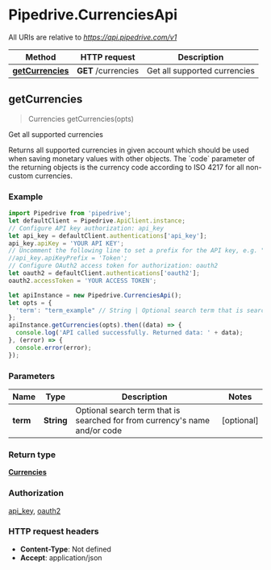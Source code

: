 # Pipedrive.CurrenciesApi

All URIs are relative to *https://api.pipedrive.com/v1*

Method | HTTP request | Description
------------- | ------------- | -------------
[**getCurrencies**](CurrenciesApi.md#getCurrencies) | **GET** /currencies | Get all supported currencies



## getCurrencies

> Currencies getCurrencies(opts)

Get all supported currencies

Returns all supported currencies in given account which should be used when saving monetary values with other objects. The &#x60;code&#x60; parameter of the returning objects is the currency code according to ISO 4217 for all non-custom currencies.

### Example

```javascript
import Pipedrive from 'pipedrive';
let defaultClient = Pipedrive.ApiClient.instance;
// Configure API key authorization: api_key
let api_key = defaultClient.authentications['api_key'];
api_key.apiKey = 'YOUR API KEY';
// Uncomment the following line to set a prefix for the API key, e.g. "Token" (defaults to null)
//api_key.apiKeyPrefix = 'Token';
// Configure OAuth2 access token for authorization: oauth2
let oauth2 = defaultClient.authentications['oauth2'];
oauth2.accessToken = 'YOUR ACCESS TOKEN';

let apiInstance = new Pipedrive.CurrenciesApi();
let opts = {
  'term': "term_example" // String | Optional search term that is searched for from currency's name and/or code
};
apiInstance.getCurrencies(opts).then((data) => {
  console.log('API called successfully. Returned data: ' + data);
}, (error) => {
  console.error(error);
});

```

### Parameters


Name | Type | Description  | Notes
------------- | ------------- | ------------- | -------------
 **term** | **String**| Optional search term that is searched for from currency&#39;s name and/or code | [optional] 

### Return type

[**Currencies**](Currencies.md)

### Authorization

[api_key](../README.md#api_key), [oauth2](../README.md#oauth2)

### HTTP request headers

- **Content-Type**: Not defined
- **Accept**: application/json

